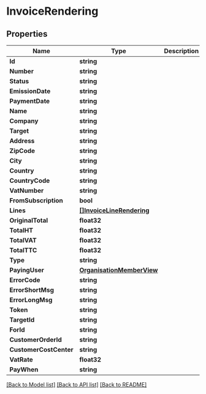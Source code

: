 # InvoiceRendering

## Properties

Name | Type | Description | Notes
------------ | ------------- | ------------- | -------------
**Id** | **string** |  | [optional] 
**Number** | **string** |  | [optional] 
**Status** | **string** |  | [optional] 
**EmissionDate** | **string** |  | [optional] 
**PaymentDate** | **string** |  | [optional] 
**Name** | **string** |  | [optional] 
**Company** | **string** |  | [optional] 
**Target** | **string** |  | [optional] 
**Address** | **string** |  | [optional] 
**ZipCode** | **string** |  | [optional] 
**City** | **string** |  | [optional] 
**Country** | **string** |  | [optional] 
**CountryCode** | **string** |  | [optional] 
**VatNumber** | **string** |  | [optional] 
**FromSubscription** | **bool** |  | [optional] 
**Lines** | [**[]InvoiceLineRendering**](InvoiceLineRendering.md) |  | [optional] 
**OriginalTotal** | **float32** |  | [optional] 
**TotalHT** | **float32** |  | [optional] 
**TotalVAT** | **float32** |  | [optional] 
**TotalTTC** | **float32** |  | [optional] 
**Type** | **string** |  | [optional] 
**PayingUser** | [**OrganisationMemberView**](OrganisationMemberView.md) |  | [optional] 
**ErrorCode** | **string** |  | [optional] 
**ErrorShortMsg** | **string** |  | [optional] 
**ErrorLongMsg** | **string** |  | [optional] 
**Token** | **string** |  | [optional] 
**TargetId** | **string** |  | [optional] 
**ForId** | **string** |  | [optional] 
**CustomerOrderId** | **string** |  | [optional] 
**CustomerCostCenter** | **string** |  | [optional] 
**VatRate** | **float32** |  | [optional] 
**PayWhen** | **string** |  | [optional] 

[[Back to Model list]](../README.md#documentation-for-models) [[Back to API list]](../README.md#documentation-for-api-endpoints) [[Back to README]](../README.md)


